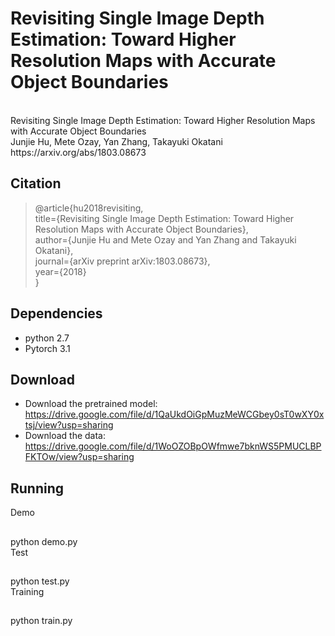 # Revisiting Single Image Depth Estimation: Toward Higher Resolution Maps with Accurate Object Boundaries
<br>
Revisiting Single Image Depth Estimation: Toward Higher Resolution Maps with Accurate Object Boundaries<br>
Junjie Hu, Mete Ozay, Yan Zhang, Takayuki Okatani https://arxiv.org/abs/1803.08673

Citation
-
>@article{hu2018revisiting,<br>
title={Revisiting Single Image Depth Estimation: Toward Higher Resolution Maps with Accurate Object Boundaries},<br>
author={Junjie Hu and Mete Ozay and Yan Zhang and Takayuki Okatani},<br>
journal={arXiv preprint arXiv:1803.08673},<br>
year={2018}<br>
}

Dependencies
-
+ python 2.7<br>
+ Pytorch 3.1<br>

Download
-
+ Download the pretrained model:
https://drive.google.com/file/d/1QaUkdOiGpMuzMeWCGbey0sT0wXY0xtsj/view?usp=sharing<br>
+ Download the data:
https://drive.google.com/file/d/1WoOZOBpOWfmwe7bknWS5PMUCLBPFKTOw/view?usp=sharing<br>

Running
-
Demo
##
python demo.py<br>
Test
##
python test.py<br>
Training
##
python train.py<br>

